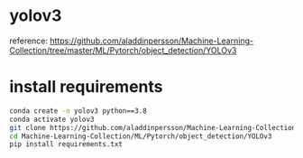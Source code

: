 # yolov3

reference: https://github.com/aladdinpersson/Machine-Learning-Collection/tree/master/ML/Pytorch/object_detection/YOLOv3

# install requirements
```sh
conda create -n yolov3 python==3.8
conda activate yolov3
git clone https://github.com/aladdinpersson/Machine-Learning-Collection
cd Machine-Learning-Collection/ML/Pytorch/object_detection/YOLOv3
pip install requirements.txt
```


